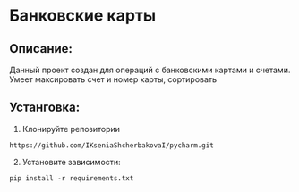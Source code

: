 
# Банковские карты
## Описание:

Данный проект  создан для операций с банковскими картами и счетами. Умеет максировать счет и номер карты, сортировать 


## Устанговка:
1. Клонируйте репозитории 
```
https://github.com/IKseniaShcherbakovaI/pycharm.git
```

2. Установите зависимости:
```
pip install -r requirements.txt
```



